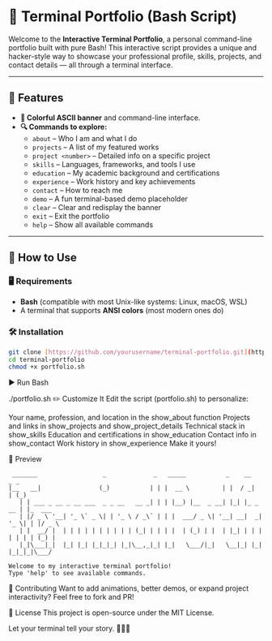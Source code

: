 # 🎯 Terminal Portfolio (Bash Script)

Welcome to the **Interactive Terminal Portfolio**, a personal command-line portfolio built with pure Bash! This interactive script provides a unique and hacker-style way to showcase your professional profile, skills, projects, and contact details — all through a terminal interface.

---

## 🚀 Features

* **🎨 Colorful ASCII banner** and command-line interface.
* **🔍 Commands to explore:**
    * `about` – Who I am and what I do
    * `projects` – A list of my featured works
    * `project <number>` – Detailed info on a specific project
    * `skills` – Languages, frameworks, and tools I use
    * `education` – My academic background and certifications
    * `experience` – Work history and key achievements
    * `contact` – How to reach me
    * `demo` – A fun terminal-based demo placeholder
    * `clear` – Clear and redisplay the banner
    * `exit` – Exit the portfolio
    * `help` – Show all available commands

---

## 📂 How to Use

### 🖥️ Requirements

* **Bash** (compatible with most Unix-like systems: Linux, macOS, WSL)
* A terminal that supports **ANSI colors** (most modern ones do)

### 🛠️ Installation

```bash
git clone [https://github.com/yourusername/terminal-portfolio.git](https://github.com/yourusername/terminal-portfolio.git)
cd terminal-portfolio
chmod +x portfolio.sh
```
▶️ Run
Bash

./portfolio.sh
✏️ Customize It
Edit the script (portfolio.sh) to personalize:

Your name, profession, and location in the show_about function
Projects and links in show_projects and show_project_details
Technical stack in show_skills
Education and certifications in show_education
Contact info in show_contact
Work history in show_experience
Make it yours!

📸 Preview
```
 _______                  _             _   _____           _    __       _ _
|__   __|                (_)           | | |  __ \         | |  / _|     | (_)      
   | | ___ _ __ _ __ ___  _ _ __   __ _| | | |__) |__  _ __| |_| |_ _ __ | |_  ___  
   | |/ _ \ '__| '_ \` _ \| | '_ \ / _\` | | |  ___/ _ \| '__| __|  _| '_ \| | |/ _ \ 
   | |  __/ |  | | | | | | | | | | (_| | | | |  | (_) | |  | |_| | | | | | | | (_) |
   |_|\___|_|  |_| |_| |_|_|_| |_|\__,_|_| |_|   \___/|_|   \__|_| |_| |_|_|_|\___/ 

Welcome to my interactive terminal portfolio!
Type 'help' to see available commands.
```

🤝 Contributing
Want to add animations, better demos, or expand project interactivity? Feel free to fork and PR!

📜 License
This project is open-source under the MIT License.

Let your terminal tell your story. 🧑‍💻✨
